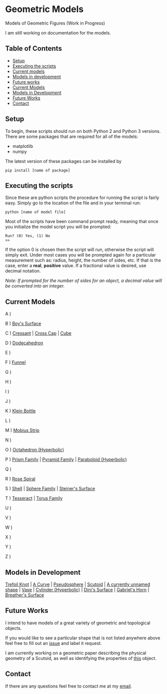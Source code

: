 # Geometric Models
Models of Geometric Figures
(Work in Progress)

I am still working on documentation for the models. 
## Table of Contents
- [Setup](#setup)
- [Executing the scripts](#executing-the-scripts)
- [Current models](#current-models)
- [Models in development](#models-in-development)
- [Future works](#future-works)
- [Current Models](#current-models)
- [Models in Development](#models-in-development)
- [Future Works](#future-works)
- [Contact](#contact)

## Setup
To begin, these scripts should run on both Python 2 and 
Python 3 versions. There are some packages that are required for all of the models:

- matplotlib
- numpy

The latest version of these packages can be installed by
```
pip install [name of package]
```
## Executing the scripts
Since these are python scripts the procedure for running the script is fairly easy. Simply go to 
the location of the file and in your terminal run:
```
python [name of model file]
```
Most of the scripts have been command prompt ready, meaning that once you initialize the model 
script you will be prompted:
```
Run? (0) Yes, (1) No 
>> 
```
If the option 0 is chosen then the script will run, otherwise the script will simply exit. 
Under most cases you will be prompted again for a particular measurement such as: radius, height,
the number of sides, etc. If that is the case, enter a **real**, **positive** value. If a fractional
value is desired, use decimal notation. 

*Note: If prompted for the number of sides for an object, a decimal value will be converted into an
integer.*

## Current Models
A )

B )
[Boy's Surface](https://github.com/PharaohCola13/geometric-models/blob/master/Scripts/boys_surface.py)

C )
[Cressant](https://github.com/PharaohCola13/geometric-models/blob/master/Scripts/cressant.py) | 
[Cross Cap](https://github.com/PharaohCola13/geometric-models/blob/master/Scripts/cross-cap.py) |
[Cube](https://github.com/PharaohCola13/geometric-models/blob/master/Scripts/cube.py) 

D )
[Dodecahedron](https://github.com/PharaohCola13/geometric-models/blob/master/Scripts/dodecahedron.py) 

E )

F ) 
[Funnel](https://github.com/PharaohCola13/geometric-models/blob/master/Scripts/funnel.py)

G )

H )

I )

J )

K )
[Klein Bottle](https://github.com/PharaohCola13/geometric-models/blob/master/Scripts/klein.py)

L )

M )
[Mobius Strip](https://github.com/PharaohCola13/geometric-models/blob/master/Scripts/mobius.py)

N )

O )
[Octahedron (Hyperbolic)](https://github.com/PharaohCola13/geometric-models/blob/master/Scripts/hyperbolic_octahedron.py)

P )
[Prism Family](https://github.com/PharaohCola13/geometric-models/blob/master/Scripts/prism.py) |
[Pyramid Family](https://github.com/PharaohCola13/geometric-models/blob/master/Scripts/pyramid.py) |
[Paraboloid (Hyperbolic)](https://github.com/PharaohCola13/geometric-models/blob/master/Scripts/hyperbolic_paraboloid.py)

Q )

R )
[Rose Spiral](https://github.com/PharaohCola13/geometric-models/blob/master/Scripts/rose_spiral.py)

S )
[Shell](https://github.com/PharaohCola13/geometric-models/blob/master/Scripts/shell.py) |
[Sphere Family](https://github.com/PharaohCola13/geometric-models/blob/master/Scripts/sphere.py) |
[Steiner's Surface](https://github.com/PharaohCola13/geometric-models/blob/master/Scripts/steiner_surface.py)

T )
[Tesseract](https://github.com/PharaohCola13/geometric-models/blob/master/Scripts/tesseract.py) |
[Torus Family](https://github.com/PharaohCola13/geometric-models/blob/master/Scripts/torus.py)

U )

V )

W )

X )

Y )

Z )

## Models in Development

[Trefoil Knot](https://github.com/PharaohCola13/geometric-models/blob/master/In%20Development/knot.py) |
[A Curve](https://github.com/PharaohCola13/geometric-models/blob/master/In%20Development/curve.py) |
[Pseudosphere](https://github.com/PharaohCola13/geometric-models/blob/master/In%20Development/pseudosphere.py) |
[Scutoid](https://github.com/PharaohCola13/geometric-models/tree/master/Scutoid%20Research) |
[A currently unnamed shape](https://github.com/PharaohCola13/geometric-models/blob/master/In%20Development/interesting.py) |
[Vase](https://github.com/PharaohCola13/geometric-models/blob/master/In%20Development/vase.py) |
[Cylinder (Hyperbolic)](https://github.com/PharaohCola13/geometric-models/blob/master/In%20Development/hyperbolic_cylinder.py) |
[Dini's Surface](https://github.com/PharaohCola13/geometric-models/blob/master/In%20Development/dini_surface.py) |
[Gabriel's Horn](https://github.com/PharaohCola13/geometric-models/blob/master/In%20Development/gabriel_horn.py) |
[Breather's Surface](https://github.com/PharaohCola13/geometric-models/blob/master/In%20Development/breather_surface.py)

## Future Works
I intend to have models of a great variety of geometric and topological objects.

If you would like to see a particular shape that is not listed anywhere above feel free to fill out an [issue](https://github.com/PharaohCola13/geometric-models/issues) and 
label it request.

I am currently working on a geometric paper describing the physical geometry of a Scutoid, as well as identifying the properties of [
this](https://github.com/PharaohCola13/geometric-models/blob/master/In%20Development/interesting.py) object.

## Contact

If there are any questions feel free to contact me at my [email](spencerrile620@gmail.com).
